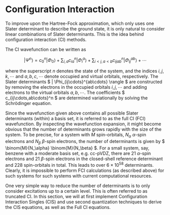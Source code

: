 # Configuration Interaction

To improve upon the Hartree-Fock approximation, which only uses one Slater 
determinant to describe the ground state, it is only natural to consider 
linear combinations of Slater determinants. This is the idea behind 
configuration interaction (CI) methods.

The CI wavefunction can be written as 

$$
  | \Psi^n \rangle = c_0^n | \Phi_0 \rangle 
    + \sum_{i,a} c_{ia}^n | \Phi_i^a \rangle 
    + \sum_{i\lt j,a\lt b} c_{ijab}^{n} | \Phi_{ij}^{ab} \rangle 
    + \cdots 
$$

where the superscript $n$ denotes the state of the system, and the 
indices $i,j,k,\cdots$ and $a,b,c,\cdots$ denote occupied and virtual 
orbitals, respectively. The Slater determinants 
$ | \Phi_{ij\cdots}^{ab\cdots} \rangle $ 
are constructed by removing the electrons in the occupied orbitals 
$i,j,\cdots$ and adding electrons to the virtual orbitals 
$a,b,\cdots$. The coefficients $ c_{ij\cdots,ab\cdots}^n $ are 
determined variationally by solving the Schrödinger equation.

Since the wavefunction given above contains all possible Slater determinants 
(within) a basis set, it is referred to as the full CI (FCI) wavefunction. By 
inspecting the wavefunction expansion, it might become obvious that the number 
of determinants grows rapidly with the size of the system. To be precise, for 
a system with $M$ spin-orbitals, $N_\alpha$ $\alpha$-spin 
electrons and $N_\beta$ $\beta$-spin electrons, the number of 
determinants is given by $ \binom{M}{N_\alpha} \binom{M}{N_\beta} $. 
For a small system, say, benzene with a moderate basis set, e.g. cc-pVDZ, 
there are 21 $\alpha$-spin electrons and 21 $\beta$-spin electrons 
in the closed-shell reference determinant and 228 spin-orbitals in total. 
This leads to over $6 \times 10^{58}$ determinants. Clearly, it is 
impossible to perform FCI calculations (as described above) for such systems 
for such systems with current computational resources.

One very simple way to reduce the number of determinants is to only consider 
excitations up to a certain level. This is often referred to as truncated CI. 
In this section, we will at first implement Configuration Interaction Singles 
(CIS) and use second quantization techniques to derive the CIS equations, 
as well as the Full CI equations. 

